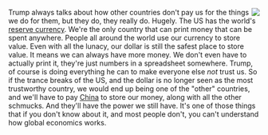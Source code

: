 <img src="http://scripting.com/images/2020/09/04/trumpCartoon.png" border="0" align="right">Trump always talks about how other countries don't pay us for the things we do for them, but they do, they really do. Hugely. The US has the world's <a href="https://en.wikipedia.org/wiki/Reserve_currency">reserve currency</a>. We're the only country that can print money that can be spent anywhere. People all around the world use our currency to store value. Even with all the lunacy, our dollar is still the safest place to store value. It means we can always have more money. We don't even have to actually print it, they're just numbers in a spreadsheet somewhere. Trump, of course is doing everything he can to make everyone else <i>not</i> trust us.  So if the trance breaks of the US, and the dollar is no longer seen as the most trustworthy country, we would end up being one of the "other" countries, and we'll have to pay <a href="https://en.wikipedia.org/wiki/Reserve_currency#Chinese_yuan">China</a> to store our money, along with all the other schmucks. And they'll have the power we still have. It's one of those things that if you don't know about it, and most people don't, you can't understand how global economics works. 
